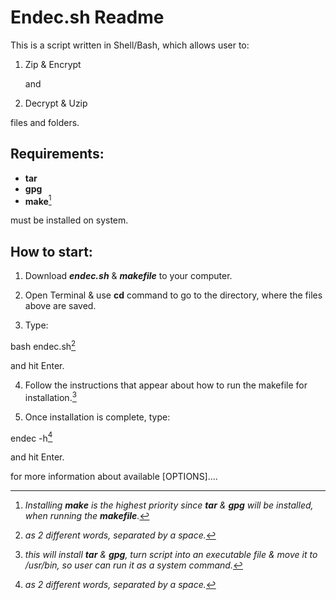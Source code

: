 # Endec.sh Readme

This is a script written in Shell/Bash, which allows user to:

1. Zip & Encrypt

      and

2. Decrypt & Uzip

files and folders.

## Requirements:

- **tar**
- **gpg** 
- **make**[^3]

must be installed on system.

## How to start:

1. Download ***endec.sh*** & ***makefile*** to your computer.

2. Open Terminal & use **cd** command to go to the directory, where the files above are saved.

3. Type: 

bash endec.sh[^1]

and hit Enter.

4. Follow the instructions that appear about how to run the makefile for installation.[^2]

5. Once installation is complete, type:

endec -h[^1]

and hit Enter.

for more information about available [OPTIONS]....

[^1]: *as 2 different words, separated by a space.*

[^2]: *this will install **tar** & **gpg**, turn script into an executable file & move it to /usr/bin, so user can run it as a system command.*

[^3]: *Installing ***make*** is the highest priority since ***tar*** & ***gpg*** will be installed, when running the ***makefile***.*
